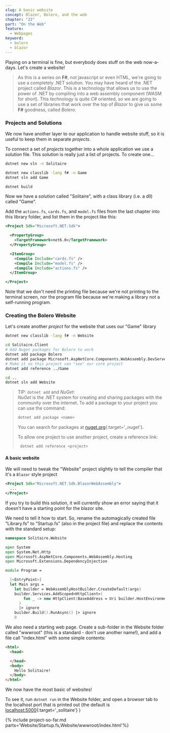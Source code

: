 ```yaml
---
slug: A basic website
concept: Blazor, Bolero, and the web
chapter: "22"
part: "On the Web"
feature: 
  - Webpages
keyword:
  - bolero
  - blazor
---
```


Playing on a terminal is fine, but everybody does stuff on the web now-a-days.  Let's create a website!

> As this is a series on __F#__, not javascript or even HTML, we're going to use a completely .NET solution.
> You may have heard of the .NET project called _Blazor_.  This is a technology that allows us to use the 
> power of .NET by compiling into a web assembly component (WASM for short).
> This technology is quite _C#_ oriented, so we are going to use a set of libraries that work over the top 
> of _Blazor_ to give us some __F#__ goodness, called _Bolero_.

### Projects and Solutions

We now have another layer to our application to handle website stuff, so it is useful to keep them in separate _projects_.

To connect a set of _projects_ together into a whole application we use a _solution_ file.
This _solution_ is really just a list of projects.  To create one...

```bash
dotnet new sln -n Solitaire

dotnet new classlib -lang f# -n Game
dotnet sln add Game

dotnet build
```

Now we have a _solution_ called "Solitaire", with a class library (i.e. a dll) called "Game".

Add the `actions.fs`, `cards.fs`, and `model.fs` files from the last chapter into this library folder, and list them in the project like this:
```xml
<Project Sdk="Microsoft.NET.Sdk">

  <PropertyGroup>
    <TargetFramework>net6.0</TargetFramework>
  </PropertyGroup>

  <ItemGroup>
    <Compile Include="cards.fs" />
    <Compile Include="model.fs" />
    <Compile Include="actions.fs" />
  </ItemGroup>

</Project>
```

Note that we don't need the printing file because we're not printing to the terminal screen,
nor the program file because we're making a library not a self-running program.

### Creating the Bolero Website

Let's create another _project_ for the website that uses our "Game" library

```bash
dotnet new classlib -lang f# -n Website

cd Solitaire.Client
# Add Nuget packages for Bolero to work
dotnet add package Bolero
dotnet add package Microsoft.AspNetCore.Components.WebAssembly.DevServer
# Make it so this project can "see" our core project 
dotnet add reference ../Game

cd ..
dotnet sln add Website
```

> TIP: `dotnet add` and _NuGet_:  
> _NuGet_ is the .NET system for creating and sharing packages with the community over the internet.
> To add a package to your project you can use the command:
> ```bash
> dotnet add package <name>
> ```
> You can search for packages at [nuget.org](https://www.nuget.org/){:target='_nuget'}.
>
> To allow one project to use another project, create a reference link:
> ```bash
>  dotnet add reference <project>
> ```

#### A basic website

We will need to tweak the "Website" project slightly to tell the compiler that it's a `Blazor` style project
```xml
<Project Sdk="Microsoft.NET.Sdk.BlazorWebAssembly">
  ...
</Project>
```

If you try to build this solution, it will currently show an error saying that it doesn't have a starting point for the blazor site.

We need to tell it how to start.  So, rename the automagically created file "Library.fs" to "Startup.fs" (also in the project file) and replace the contents with the standard setup:
```fsharp
namespace Solitaire.Website

open System
open System.Net.Http
open Microsoft.AspNetCore.Components.WebAssembly.Hosting
open Microsoft.Extensions.DependencyInjection

module Program =

  [<EntryPoint>]
  let Main args =
    let builder = WebAssemblyHostBuilder.CreateDefault(args)
    builder.Services.AddScoped<HttpClient>(
        fun _ -> new HttpClient(BaseAddress = Uri builder.HostEnvironment.BaseAddress)
      ) 
      |> ignore
    builder.Build().RunAsync() |> ignore
    0
```

We also need a starting web page.  Create a sub-folder in the Website folder called "wwwroot" (this is a standard - don't use another name!), and add a file call "index.html" with some simple contents:
```html
<html>
  <head>

  </head>
  <body>
    Hello Solitaire!
  </body>
</html>
```

We now have the most basic of websites! 

To see it, run `dotnet run` in the Website folder, and open a browser tab to the localhost port that is printed out (the default is [localhost:5000](http://localhost:5000){:target='_solitaire'} )


{% include project-so-far.md parts='Website/Startup.fs,Website/wwwroot/index.html'%}